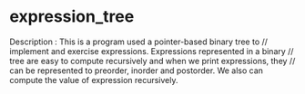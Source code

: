 # expression_tree
 Description : This is a program used a pointer-based binary tree to // implement and exercise expressions. Expressions represented in a binary // tree are easy to compute recursively and when we print expressions, they // can be represented to preorder, inorder and postorder. We also can  compute the value of expression recursively.
